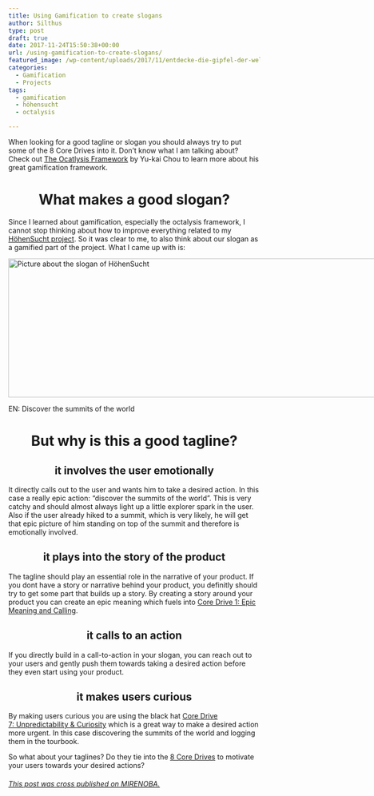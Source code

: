 ```yaml
---
title: Using Gamification to create slogans
author: Silthus
type: post
draft: true
date: 2017-11-24T15:50:38+00:00
url: /using-gamification-to-create-slogans/
featured_image: /wp-content/uploads/2017/11/entdecke-die-gipfel-der-welt.jpg
categories:
  - Gamification
  - Projects
tags:
  - gamification
  - höhensucht
  - octalysis

---
```

When looking for a good tagline or slogan you should always try to put some of the 8 Core Drives into it. Don&#8217;t know what I am talking about? Check out [The Ocatlysis Framework][1] by Yu-kai Chou to learn more about his great gamification framework.

<h1 style="text-align: center;">
  What makes a good slogan?
</h1>

Since I learned about gamification, especially the octalysis framework, I cannot stop thinking about how to improve everything related to my [HöhenSucht project][2]. So it was clear to me, to also think about our slogan as a gamified part of the project. What I came up with is:

<div id="attachment_54" style="width: 861px" class="wp-caption aligncenter">
  <a href="https://www.hoehensucht.de"><img aria-describedby="caption-attachment-54" loading="lazy" src="https://i0.wp.com/michaelreichenbach.de/wp-content/uploads/2017/11/entdecke-die-gipfel-der-welt.jpg?resize=750%2C278&#038;ssl=1" alt="Picture about the slogan of HöhenSucht" width="750" height="278" class="wp-image-54 size-full" srcset="https://i0.wp.com/michaelreichenbach.de/wp-content/uploads/2017/11/entdecke-die-gipfel-der-welt.jpg?w=851&ssl=1 851w, https://i0.wp.com/michaelreichenbach.de/wp-content/uploads/2017/11/entdecke-die-gipfel-der-welt.jpg?resize=300%2C111&ssl=1 300w, https://i0.wp.com/michaelreichenbach.de/wp-content/uploads/2017/11/entdecke-die-gipfel-der-welt.jpg?resize=768%2C284&ssl=1 768w" sizes="(max-width: 750px) 100vw, 750px" data-recalc-dims="1" /></a></p> 
  
  <p id="caption-attachment-54" class="wp-caption-text">
    EN: Discover the summits of the world
  </p>
</div>

<h1 style="text-align: center;">
  But why is this a good tagline?
</h1>

<h2 style="text-align: center;">
  it <strong>involves</strong> the user <strong>emotionally</strong>
</h2>

It directly calls out to the user and wants him to take a desired action. In this case a really epic action: &#8220;discover the summits of the world&#8221;. This is very catchy and should almost always light up a little explorer spark in the user. Also if the user already hiked to a summit, which is very likely, he will get that epic picture of him standing on top of the summit and therefore is emotionally involved.

<h2 style="text-align: center;">
  it plays into the <strong>story of the product</strong>
</h2>

The tagline should play an essential role in the narrative of your product. If you dont have a story or narrative behind your product, you definitly should try to get some part that builds up a story. By creating a story around your product you can create an epic meaning which fuels into [Core Drive 1: Epic Meaning and Calling][3].

<h2 style="text-align: center;">
  it <strong>call</strong>s <strong>to</strong> an <strong>action</strong>
</h2>

If you directly build in a call-to-action in your slogan, you can reach out to your users and gently push them towards taking a desired action before they even start using your product.

<h2 style="text-align: center;">
  it makes users <strong>curious</strong>
</h2>

By making users curious you are using the black hat [Core Drive 7: Unpredictability & Curiosity][4] which is a great way to make a desired action more urgent. In this case discovering the summits of the world and logging them in the tourbook.

So what about your taglines? Do they tie into the [8 Core Drives][1] to motivate your users towards your desired actions?

###### [This post was cross published on MIRENOBA.][5]

 [1]: http://yukaichou.com/gamification-examples/octalysis-complete-gamification-framework/
 [2]: https://michaelreichenbach.de/5-kriterien-eines-modernen-tourenbuchs/
 [3]: http://yukaichou.com/gamification-study/8-core-drives-gamification-1-epic-meaning-calling/
 [4]: http://yukaichou.com/gamification-study/the-8-core-drives-of-gamification-7-unpredictability/
 [5]: https://www.mirenoba.com/2017/11/24/using-gamification-to-create-slogans/